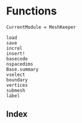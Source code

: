 # Functions

```@meta
CurrentModule = MeshKeeper
```

```@docs
load
save
increl
insert!
basecode
nspacedims
Base.summary
vselect
boundary
vertices
submesh
label
```

## Index

```@index
```
